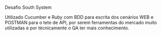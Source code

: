 Desafio South System

Utilizado Cucumber e Ruby com BDD para escrita dos cenários WEB e POSTMAN para o tete de API, por serem ferramentas do mercado muito utilizadas e por técnicamente o QA ter mais conhecimento.
